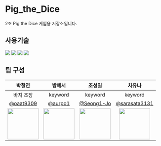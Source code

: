 # Pig_the_Dice

2조 Pig the Dice 게임용 저장소입니다.

## 사용기술

<img src="https://img.shields.io/badge/HTML5-E34F26?style=for-the-badge&logoColor=f776AB"/> <img src="https://img.shields.io/badge/CSS3-1572B6?style=for-the-badge&logoColor=f776AB"/> <img src="https://img.shields.io/badge/JavaScript-F7DF1E?style=for-the-badge&logoColor=f776AB"/> <img src="https://img.shields.io/badge/React-61DAFB?style=for-the-badge&logoColor=f776AB"/>

## 팀 구성

|                                    박철연                                    |                                    방예서                                    |                                    조성일                                    |                                    차유나                                    |
| :--------------------------------------------------------------------------: | :--------------------------------------------------------------------------: | :--------------------------------------------------------------------------: | :--------------------------------------------------------------------------: |
|                                  바지 조장                                   |                                   keyword                                    |                                   keyword                                    |                                   keyword                                    |
|                   [@oaat9309](https://github.com/oaat9309)                   |                     [@aurpo1](https://github.com/aurpo1)                     |                  [@Seong1-Jo](https://github.com/Seong1-Jo)                  |              [@sarasata3131 ](https://github.com/sarasata3131)               |
| <img src="https://avatars.githubusercontent.com/u/90079595?v=4" width="100"> | <img src="https://avatars.githubusercontent.com/u/80630505?v=4" width="100"> | <img src="https://avatars.githubusercontent.com/u/81161614?v=4" width="100"> | <img src="https://avatars.githubusercontent.com/u/84839734?v=4" width="100"> |
